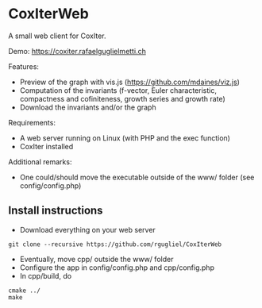 # CoxIterWeb
A small web client for CoxIter.

Demo: https://coxiter.rafaelguglielmetti.ch

Features:
* Preview of the graph with vis.js (https://github.com/mdaines/viz.js)
* Computation of the invariants (f-vector, Euler characteristic, compactness and cofiniteness, growth series and growth rate)
* Download the invariants and/or the graph

Requirements:
* A web server running on Linux (with PHP and the exec function)
* CoxIter installed

Additional remarks:
* One could/should move the executable outside of the www/ folder (see config/config.php)

## Install instructions
* Download everything on your web server
```
git clone --recursive https://github.com/rgugliel/CoxIterWeb
```
* Eventually, move cpp/ outside the www/ folder
* Configure the app in config/config.php and cpp/config.php
* In cpp/build, do
```
cmake ../
make
```
